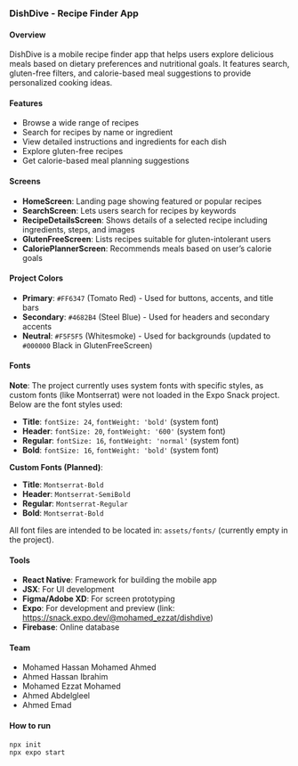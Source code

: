 ### DishDive - Recipe Finder App

#### Overview
DishDive is a mobile recipe finder app that helps users explore delicious meals based on dietary preferences and nutritional goals. It features search, gluten-free filters, and calorie-based meal suggestions to provide personalized cooking ideas.

#### Features
- Browse a wide range of recipes
- Search for recipes by name or ingredient
- View detailed instructions and ingredients for each dish
- Explore gluten-free recipes
- Get calorie-based meal planning suggestions

#### Screens
- **HomeScreen**: Landing page showing featured or popular recipes
- **SearchScreen**: Lets users search for recipes by keywords
- **RecipeDetailsScreen**: Shows details of a selected recipe including ingredients, steps, and images
- **GlutenFreeScreen**: Lists recipes suitable for gluten-intolerant users
- **CaloriePlannerScreen**: Recommends meals based on user’s calorie goals

#### Project Colors
- **Primary**: `#FF6347` (Tomato Red) - Used for buttons, accents, and title bars
- **Secondary**: `#4682B4` (Steel Blue) - Used for headers and secondary accents
- **Neutral**: `#F5F5F5` (Whitesmoke) - Used for backgrounds (updated to `#000000` Black in GlutenFreeScreen)

#### Fonts
**Note**: The project currently uses system fonts with specific styles, as custom fonts (like Montserrat) were not loaded in the Expo Snack project. Below are the font styles used:
- **Title**: `fontSize: 24`, `fontWeight: 'bold'` (system font)
- **Header**: `fontSize: 20`, `fontWeight: '600'` (system font)
- **Regular**: `fontSize: 16`, `fontWeight: 'normal'` (system font)
- **Bold**: `fontSize: 16`, `fontWeight: 'bold'` (system font)

**Custom Fonts (Planned)**:
- **Title**: `Montserrat-Bold`
- **Header**: `Montserrat-SemiBold`
- **Regular**: `Montserrat-Regular`
- **Bold**: `Montserrat-Bold`

All font files are intended to be located in: `assets/fonts/` (currently empty in the project).

#### Tools
- **React Native**: Framework for building the mobile app
- **JSX**: For UI development
- **Figma/Adobe XD**: For screen prototyping
- **Expo**: For development and preview (link: https://snack.expo.dev/@mohamed_ezzat/dishdive)
- **Firebase**: Online database
#### Team
- Mohamed Hassan Mohamed Ahmed
- Ahmed Hassan Ibrahim
- Mohamed Ezzat Mohamed
- Ahmed Abdelgleel
- Ahmed Emad

#### How to run

```bash
npx init
npx expo start 
```